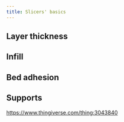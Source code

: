 ```yaml
---
title: Slicers' basics
---
```


## Layer thickness

## Infill

## Bed adhesion

## Supports

https://www.thingiverse.com/thing:3043840